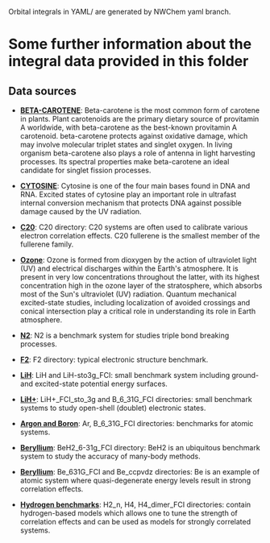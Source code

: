 Orbital integrals in YAML/ are generated by NWChem yaml branch.

# Some further information about the integral data provided in this folder

## Data sources

- **[BETA-CAROTENE](./BETA-CAROTENE/)**:
Beta-carotene is the most common form of carotene in plants.
Plant carotenoids are the primary dietary source of provitamin A worldwide,
with beta-carotene as the best-known provitamin A carotenoid.
beta-carotene protects against oxidative damage, which may involve molecular
triplet states and singlet oxygen.
In living organism beta-carotene also plays a role of antenna in light harvesting processes.
Its spectral properties make beta-carotene an ideal candidate for singlet fission processes.

- **[CYTOSINE](./CYTOSINE/)**:
Cytosine is one of the four main bases found in DNA and RNA.
Excited states of cytosine play an important role in ultrafast internal conversion mechanism
that protects DNA against possible damage caused by the UV radiation.

- **[C20](./C20/)**:
C20 directory: C20 systems are often used to calibrate various electron correlation effects.
C20 fullerene is the smallest member of the fullerene family.

- **[Ozone](./O3_ccpvtz/)**:
Ozone is formed from dioxygen by the action of ultraviolet light (UV) and electrical
discharges within the Earth's atmosphere. It is present in very low concentrations throughout the
latter, with its highest concentration high in the ozone layer of the stratosphere, which absorbs
most of the Sun's ultraviolet (UV) radiation.  Quantum mechanical excited-state studies, including
localization of avoided crossings and conical intersection play a critical role in understanding
its role in Earth atmosphere.

- **[N2](./N2/)**:
N2 is a benchmark system  for studies triple bond breaking processes.

- **[F2](./F2/)**:
F2 directory: typical electronic structure benchmark.

- **[LiH](./LiH-sto3g_FCI/)**:
LiH and LiH-sto3g_FCI: small benchmark system including ground- and excited-state potential energy surfaces.

- **[LiH+](./LiH+_FCI_sto_3g/)**:
LiH+_FCI_sto_3g and B_6_31G_FCI directories: small benchmark systems to study open-shell (doublet) electronic states.

- **[Argon and Boron](./B_6_31G_FCI/)**:
Ar, B_6_31G_FCI directories: benchmarks for atomic systems.

- **[Beryllium](./BeH2_6-31g_FCI/)**:
BeH2_6-31g_FCI directory: BeH2 is an ubiquitous benchmark system to study the accuracy of many-body methods.

- **[Beryllium](./Be_631G_FCI/)**:
Be_631G_FCI and Be_ccpvdz directories: Be is an example of atomic system where quasi-degenerate energy levels result in
strong correlation effects.

- **[Hydrogen benchmarks](./H4_dimer_FCI/)**:
H2_n, H4, H4_dimer_FCI directories: contain hydrogen-based models which allows one to tune the strength of correlation effects and
can  be used as models for strongly correlated systems.
